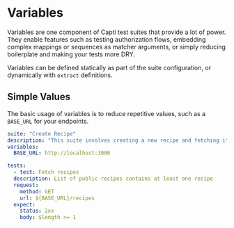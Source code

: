 # Variables

Variables are one component of Capti test suites that provide a lot of power. They enable features such as testing authorization flows, embedding complex mappings or sequences as matcher arguments, or simply reducing boilerplate and making your tests more DRY.

Variables can be defined statically as part of the suite configuration, or dynamically with `extract` definitions.

## Simple Values

The basic usage of variables is to reduce repetitive values, such as a `BASE_URL` for your endpoints.

```yaml
suite: "Create Recipe"
description: "This suite involves creating a new recipe and fetching its information."
variables:
  BASE_URL: http://localhost:3000

tests:
  - test: Fetch recipes
  description: List of public recipes contains at least one recipe
  request:
    method: GET
    url: ${BASE_URL}/recipes
  expect:
    status: 2xx
    body: $length >= 1
```